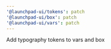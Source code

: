 ```yaml
---
'@launchpad-ui/tokens': patch
'@launchpad-ui/box': patch
'@launchpad-ui/vars': patch
---
```


Add typography tokens to vars and box
